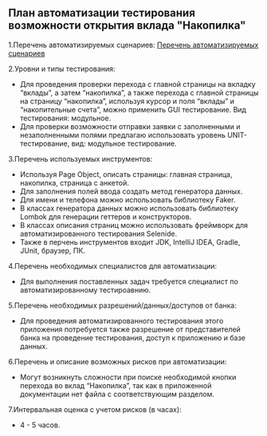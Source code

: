## План автоматизации тестирования возможности открытия вклада "Накопилка"
1.Перечень автоматизируемых сценариев:
[Перечень автоматизируемых сценариев](https://docs.google.com/spreadsheets/d/1IPV4tl4MQ0NAjCQ038aBZPLIIf1pYX51aKc21j_Xf1Q/edit?usp=sharing)

2.Уровни и типы тестирования: 
* Для проведения проверки перехода с главной страницы на вкладку “вклады”, а затем “накопилка”, а также перехода с главной страницы на страницу “накопилка”, используя курсор и поля “вклады” и “накопительные счета”, можно применить GUI тестирование. Вид тестирования: модульное. 
* Для проверки возможности отправки заявки с заполненными и незаполненными полями предлагаю использовать уровень UNIT-тестирование, вид: модульное тестирование.

3.Перечень используемых инструментов:
* Используя Page Object, описать страницы: главная страница, накопилка, страница с анкетой.
* Для заполнения полей ввода создать метод генератора данных.
* Для имени и телефона можно использовать библиотеку Faker.
* В классах генератора данных можно использовать библиотеку Lombok для генерации геттеров и конструкторов.
* В классах описания страниц можно использовать фреймворк для автоматизированного тестирования Selenide.
* Также в перчень инструментов входит JDK, IntelliJ IDEA, Gradle, JUnit, браузер, ПК.
  
4.Перечень необходимых специалистов для автоматизации:
* Для выполнения поставленных задач требуется специалист по автоматизированному тестироавнию.
 
5.Перечень необходимых разрешений/данных/доступов от банка:
* Для проведения автоматизированного тестирования этого приложения потребуется также разрешение от представителей банка на проведение тестирования, доступ к приложению и базе данных.
 
6.Перечень и описание возможных рисков при автоматизации:
* Могут возникнуть сложности при поиске необходимой кнопки перехода во вклад “Накопилка”, так как в приложенной документации нет файла с соответствующим разделом.
 
7.Интервальная оценка с учетом рисков (в часах):
* 4 - 5 часов.
